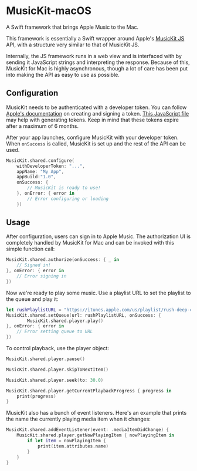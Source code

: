 # MusicKit-macOS
A Swift framework that brings Apple Music to the Mac.

This framework is essentially a Swift wrapper around Apple's [MusicKit JS](https://developer.apple.com/documentation/musickitjs) API, with a structure very similar to that of MusicKit JS.

Internally, the JS framework runs in a web view and is interfaced with by sending it JavaScript strings and interpreting the response. Because of this, MusicKit for Mac is highly asynchronous, though a lot of care has been put into making the API as easy to use as possible.

## Configuration
MusicKit needs to be authenticated with a developer token. You can follow [Apple's documentation](https://developer.apple.com/documentation/applemusicapi/getting_keys_and_creating_tokens) on creating and signing a token. [This JavaScript file](/jwt.js) may help with generating tokens. Keep in mind that these tokens expire after a maximum of 6 months.

After your app launches, configure MusicKit with your developer token. When `onSuccess` is called, MusicKit is set up and the rest of the API can be used.
```swift
MusicKit.shared.configure(
    withDeveloperToken: "...",
    appName: "My App",
    appBuild:"1.0",
    onSuccess: {
        // MusicKit is ready to use!
    }, onError: { error in
        // Error configuring or loading
    })
```

## Usage
After configuration, users can sign in to Apple Music. The authorization UI is completely handled by MusicKit for Mac and can be invoked with this simple function call:
```swift
MusicKit.shared.authorize(onSuccess: { _ in
    // Signed in!
}, onError: { error in
    // Error signing in
})
```

Now we're ready to play some music. Use a playlist URL to set the playlist to the queue and play it:
```swift
let rushPlaylistURL = "https://itunes.apple.com/us/playlist/rush-deep-cuts/pl.20e85b7fb46347479317bd6b0fb5f0d0"
MusicKit.shared.setQueue(url: rushPlaylistURL, onSuccess: {
        MusicKit.shared.player.play()
}, onError: { error in
    // Error setting queue to URL
})
```

To control playback, use the player object:
```swift
MusicKit.shared.player.pause()

MusicKit.shared.player.skipToNextItem()

MusicKit.shared.player.seek(to: 30.0)

MusicKit.shared.player.getCurrentPlaybackProgress { progress in
    print(progress)
}
```

MusicKit also has a bunch of event listeners. Here's an example that prints the name the currently playing media item when it changes:
```swift
MusicKit.shared.addEventListener(event: .mediaItemDidChange) {
    MusicKit.shared.player.getNowPlayingItem { nowPlayingItem in
        if let item = nowPlayingItem {
            print(item.attributes.name)
        }
    }
}
```
